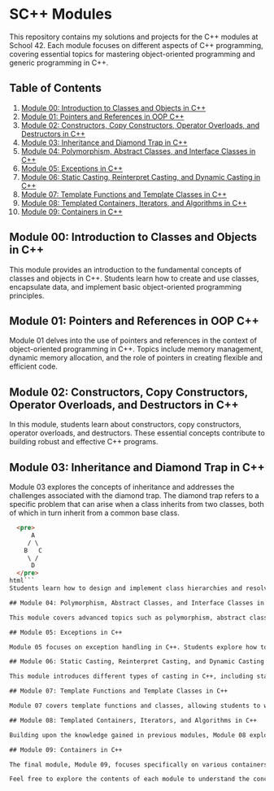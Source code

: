 # SC++ Modules

This repository contains my solutions and projects for the C++ modules at School 42. Each module focuses on different aspects of C++ programming, covering essential topics for mastering object-oriented programming and generic programming in C++.

## Table of Contents

1. [Module 00: Introduction to Classes and Objects in C++](https://github.com/wmougharbel/CPP-Modules/tree/master/CPP_Module_00)
2. [Module 01: Pointers and References in OOP C++](https://github.com/wmougharbel/CPP-Modules/tree/master/CPP_Module_01)
3. [Module 02: Constructors, Copy Constructors, Operator Overloads, and Destructors in C++](https://github.com/wmougharbel/CPP-Modules/tree/master/CPP_Module_02)
4. [Module 03: Inheritance and Diamond Trap in C++](https://github.com/wmougharbel/CPP-Modules/tree/master/CPP_Module_03)
5. [Module 04: Polymorphism, Abstract Classes, and Interface Classes in C++](https://github.com/wmougharbel/CPP-Modules/tree/master/CPP_Module_04)
6. [Module 05: Exceptions in C++](https://github.com/wmougharbel/CPP-Modules/tree/master/CPP_Module_05)
7. [Module 06: Static Casting, Reinterpret Casting, and Dynamic Casting in C++](https://github.com/wmougharbel/CPP-Modules/tree/master/CPP_Module_06)
8. [Module 07: Template Functions and Template Classes in C++](https://github.com/wmougharbel/CPP-Modules/tree/master/CPP_Module_07)
9. [Module 08: Templated Containers, Iterators, and Algorithms in C++](#module-08)
10. [Module 09: Containers in C++](#module-09)

## Module 00: Introduction to Classes and Objects in C++

This module provides an introduction to the fundamental concepts of classes and objects in C++. Students learn how to create and use classes, encapsulate data, and implement basic object-oriented programming principles.

## Module 01: Pointers and References in OOP C++

Module 01 delves into the use of pointers and references in the context of object-oriented programming in C++. Topics include memory management, dynamic memory allocation, and the role of pointers in creating flexible and efficient code.

## Module 02: Constructors, Copy Constructors, Operator Overloads, and Destructors in C++

In this module, students learn about constructors, copy constructors, operator overloads, and destructors. These essential concepts contribute to building robust and effective C++ programs.

## Module 03: Inheritance and Diamond Trap in C++

Module 03 explores the concepts of inheritance and addresses the challenges associated with the diamond trap. The diamond trap refers to a specific problem that can arise when a class inherits from two classes, both of which in turn inherit from a common base class. 
```html
  <pre>
      A
     / \
    B   C
     \ /
      D
  </pre>
html```
Students learn how to design and implement class hierarchies and resolve common issues related to multiple inheritance.

## Module 04: Polymorphism, Abstract Classes, and Interface Classes in C++

This module covers advanced topics such as polymorphism, abstract classes, and interface classes. Students learn how to create flexible and extensible code using these powerful object-oriented programming concepts.

## Module 05: Exceptions in C++

Module 05 focuses on exception handling in C++. Students explore how to use exceptions to manage errors effectively and create robust applications with graceful error recovery mechanisms.

## Module 06: Static Casting, Reinterpret Casting, and Dynamic Casting in C++

This module introduces different types of casting in C++, including static casting, reinterpret casting, and dynamic casting. Students learn when and how to use each type of casting to ensure type safety and program correctness.

## Module 07: Template Functions and Template Classes in C++

Module 07 covers template functions and classes, allowing students to write generic and reusable code. This module emphasizes the power of C++ templates in creating flexible and efficient algorithms and data structures.

## Module 08: Templated Containers, Iterators, and Algorithms in C++

Building upon the knowledge gained in previous modules, Module 08 explores templated containers, iterators, and algorithms. Students learn how to use the Standard Template Library (STL) to implement common data structures and algorithms.

## Module 09: Containers in C++

The final module, Module 09, focuses specifically on various containers available in C++. Students learn about different container types, such as vectors, lists, and maps, and gain proficiency in choosing and using the appropriate container for different scenarios.

Feel free to explore the contents of each module to understand the concepts covered and review my solutions to the corresponding projects.
